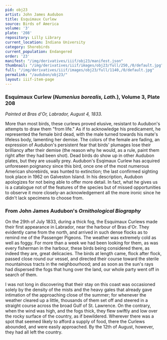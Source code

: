 ```yaml
---
pid: obj23
artist: John James Audubon
title: Esquimaux Curlew
source: Birds of America
volume: '3'
plate: '208'
repository: Lilly Library
current_location: Indiana University
category: Shorebirds
current_population: Endangered
order: '23'
manifest: "/img/derivatives/iiif/obj23/manifest.json"
thumbnail: "/img/derivatives/iiif/images/obj23/full/250,/0/default.jpg"
full: "/img/derivatives/iiif/images/obj23/full/1140,/0/default.jpg"
permalink: "/audubon/obj23/"
layout: iiif-item-page
---
```


### Esquimaux Curlew (_Numenius borealis, Lath._), Volume 3, Plate 208

_Painted at Bras d'Or, Labrador, August 4, 1833._

More than most birds, these curlews proved elusive, resistant to Audubon's attempts to draw them "from life." As if to acknowledge his predicament, he represented the female bird dead, with the male turned towards his mate's lifeless body, lamenting her demise. The colors of the female are fading, an expression of Audubon's persistent fear that birds' plumages lose their brilliancy after their demise (the reason why he would, as a rule, paint them right after they had been shot). Dead birds do show up in other Audubon plates, but they are usually prey. Audubon's Esqimaux Curlew has acquired unforeseen poignancy since this bird, once one of the most numerous American shorebirds, was hunted to extinction; the last confirmed sighting took place in 1962 on Galveston Island. In his description, Audubon apologizes for not being able to offer more detail. In fact, what he gives us is a catalogue not of the features of the species but of missed opportunities to observe it more closely-an acknowledgement all the more ironic since he didn't lack specimens to choose from.

### From John James Audubon's _Ornithological Biography_

On the 29th of July 1833, during a thick fog, the Esquimaux Curlews made their first appearance in Labrador, near the harbour of Bras d'Or. They evidently came from the north, and arrived in such dense flocks as to remind me of the Passenger Pigeons. The weather was extremely cold as well as foggy. For more than a week we had been looking for them, as was every fisherman in the harbour, these birds being considered there, as indeed they are, great delicacies. The birds at length came, flock after flock, passed close round our vessel, and directed their course toward the sterile mountainous tracts in the neighbourhood; and as soon as the sun's rays had dispersed the fogs that hung over the land, our whole party went off in search of them.

I was not long in discovering that their stay on this coast was occasioned solely by the density of the mists and the heavy gales that already gave intimation of the approaching close of the summer; for whenever the weather cleared up a little, thousands of them set off and steered in a straight course across the broad Gulf of St. Lawrence. On the contrary, when the wind was high, and the fogs thick, they flew swiftly and low over the rocky surface of the country, as if bewildered. Wherever there was a spot that seemed likely to afford a supply of food, there the Curlews abounded, and were easily approached. By the 12th of August, however, they had all left the country.
